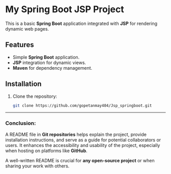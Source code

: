 # My Spring Boot JSP Project

This is a basic **Spring Boot** application integrated with **JSP** for rendering dynamic web pages.

## Features

- Simple **Spring Boot** application.
- **JSP** integration for dynamic views.
- **Maven** for dependency management.

## Installation

1. Clone the repository:
   ```bash
   git clone https://github.com/gopetanmay404/Jsp_springboot.git

---

### **Conclusion:**

A README file in **Git repositories** helps explain the project, provide installation instructions, and serve as a guide for potential collaborators or users. It enhances the accessibility and usability of the project, especially when hosting on platforms like **GitHub**.

A well-written README is crucial for **any open-source project** or when sharing your work with others.
